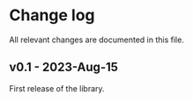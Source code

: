 Change log
==========

All relevant changes are documented in this file.

v0.1 - 2023-Aug-15
------------------
First release of the library.
